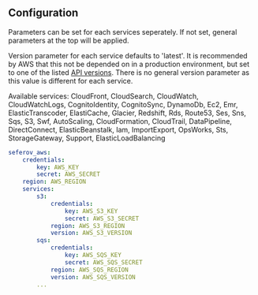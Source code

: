 ## Configuration

Parameters can be set for each services seperately. If not set, general parameters at the top will be applied.

Version parameter for each service defaults to 'latest'.  It is recommended by AWS that this not be depended on in a production environment, but set to one of the listed [API versions](http://docs.aws.amazon.com/aws-sdk-php/v3/api/).  There is no general version parameter as this value is different for each service.

Available services: CloudFront, CloudSearch, CloudWatch, CloudWatchLogs, CognitoIdentity, CognitoSync, DynamoDb, Ec2, Emr, ElasticTranscoder, ElastiCache, Glacier, Redshift, Rds, Route53, Ses, Sns, Sqs, S3, Swf, AutoScaling, CloudFormation, CloudTrail, DataPipeline, DirectConnect, ElasticBeanstalk, Iam, ImportExport, OpsWorks, Sts, StorageGateway, Support, ElasticLoadBalancing

``` yaml
seferov_aws:
    credentials:
        key: AWS_KEY
        secret: AWS_SECRET
    region: AWS_REGION
    services:
        s3:
            credentials:
                key: AWS_S3_KEY
                secret: AWS_S3_SECRET
            region: AWS_S3_REGION
            version: AWS_S3_VERSION
        sqs:
            credentials:
                key: AWS_SQS_KEY
                secret: AWS_SQS_SECRET
            region: AWS_SQS_REGION
            version: AWS_SQS_VERSION
        ...
```
